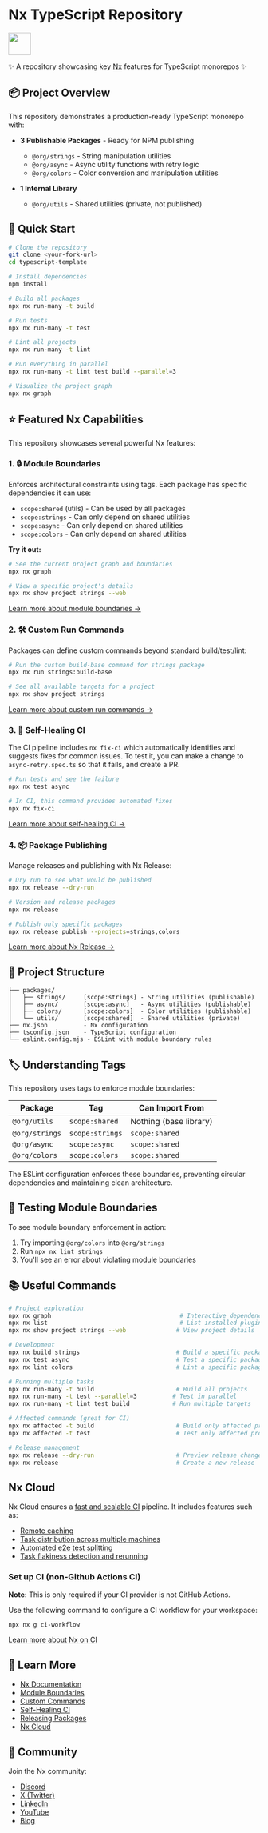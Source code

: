 # Nx TypeScript Repository

<a alt="Nx logo" href="https://nx.dev" target="_blank" rel="noreferrer"><img src="https://raw.githubusercontent.com/nrwl/nx/master/images/nx-logo.png" width="45"></a>

✨ A repository showcasing key [Nx](https://nx.dev) features for TypeScript monorepos ✨

## 📦 Project Overview

This repository demonstrates a production-ready TypeScript monorepo with:

- **3 Publishable Packages** - Ready for NPM publishing

  - `@org/strings` - String manipulation utilities
  - `@org/async` - Async utility functions with retry logic
  - `@org/colors` - Color conversion and manipulation utilities

- **1 Internal Library**
  - `@org/utils` - Shared utilities (private, not published)

## 🚀 Quick Start

```bash
# Clone the repository
git clone <your-fork-url>
cd typescript-template

# Install dependencies
npm install

# Build all packages
npx nx run-many -t build

# Run tests
npx nx run-many -t test

# Lint all projects
npx nx run-many -t lint

# Run everything in parallel
npx nx run-many -t lint test build --parallel=3

# Visualize the project graph
npx nx graph
```

## ⭐ Featured Nx Capabilities

This repository showcases several powerful Nx features:

### 1. 🔒 Module Boundaries

Enforces architectural constraints using tags. Each package has specific dependencies it can use:

- `scope:shared` (utils) - Can be used by all packages
- `scope:strings` - Can only depend on shared utilities
- `scope:async` - Can only depend on shared utilities
- `scope:colors` - Can only depend on shared utilities

**Try it out:**

```bash
# See the current project graph and boundaries
npx nx graph

# View a specific project's details
npx nx show project strings --web
```

[Learn more about module boundaries →](https://nx.dev/features/enforce-module-boundaries)

### 2. 🛠️ Custom Run Commands

Packages can define custom commands beyond standard build/test/lint:

```bash
# Run the custom build-base command for strings package
npx nx run strings:build-base

# See all available targets for a project
npx nx show project strings
```

[Learn more about custom run commands →](https://nx.dev/concepts/executors-and-configurations)

### 3. 🔧 Self-Healing CI

The CI pipeline includes `nx fix-ci` which automatically identifies and suggests fixes for common issues. To test it, you can make a change to `async-retry.spec.ts` so that it fails, and create a PR.

```bash
# Run tests and see the failure
npx nx test async

# In CI, this command provides automated fixes
npx nx fix-ci
```

[Learn more about self-healing CI →](https://nx.dev/ci/features/self-healing-ci)

### 4. 📦 Package Publishing

Manage releases and publishing with Nx Release:

```bash
# Dry run to see what would be published
npx nx release --dry-run

# Version and release packages
npx nx release

# Publish only specific packages
npx nx release publish --projects=strings,colors
```

[Learn more about Nx Release →](https://nx.dev/features/manage-releases)

## 📁 Project Structure

```
├── packages/
│   ├── strings/     [scope:strings] - String utilities (publishable)
│   ├── async/       [scope:async]   - Async utilities (publishable)
│   ├── colors/      [scope:colors]  - Color utilities (publishable)
│   └── utils/       [scope:shared]  - Shared utilities (private)
├── nx.json          - Nx configuration
├── tsconfig.json    - TypeScript configuration
└── eslint.config.mjs - ESLint with module boundary rules
```

## 🏷️ Understanding Tags

This repository uses tags to enforce module boundaries:

| Package        | Tag             | Can Import From        |
| -------------- | --------------- | ---------------------- |
| `@org/utils`   | `scope:shared`  | Nothing (base library) |
| `@org/strings` | `scope:strings` | `scope:shared`         |
| `@org/async`   | `scope:async`   | `scope:shared`         |
| `@org/colors`  | `scope:colors`  | `scope:shared`         |

The ESLint configuration enforces these boundaries, preventing circular dependencies and maintaining clean architecture.

## 🧪 Testing Module Boundaries

To see module boundary enforcement in action:

1. Try importing `@org/colors` into `@org/strings`
2. Run `npx nx lint strings`
3. You'll see an error about violating module boundaries

## 📚 Useful Commands

```bash
# Project exploration
npx nx graph                                    # Interactive dependency graph
npx nx list                                     # List installed plugins
npx nx show project strings --web              # View project details

# Development
npx nx build strings                           # Build a specific package
npx nx test async                              # Test a specific package
npx nx lint colors                             # Lint a specific package

# Running multiple tasks
npx nx run-many -t build                       # Build all projects
npx nx run-many -t test --parallel=3          # Test in parallel
npx nx run-many -t lint test build            # Run multiple targets

# Affected commands (great for CI)
npx nx affected -t build                       # Build only affected projects
npx nx affected -t test                        # Test only affected projects

# Release management
npx nx release --dry-run                       # Preview release changes
npx nx release                                 # Create a new release
```

## Nx Cloud

Nx Cloud ensures a [fast and scalable CI](https://nx.dev/ci/intro/why-nx-cloud?utm_source=nx_project&utm_medium=readme&utm_campaign=nx_projects) pipeline. It includes features such as:

- [Remote caching](https://nx.dev/ci/features/remote-cache?utm_source=nx_project&utm_medium=readme&utm_campaign=nx_projects)
- [Task distribution across multiple machines](https://nx.dev/ci/features/distribute-task-execution?utm_source=nx_project&utm_medium=readme&utm_campaign=nx_projects)
- [Automated e2e test splitting](https://nx.dev/ci/features/split-e2e-tasks?utm_source=nx_project&utm_medium=readme&utm_campaign=nx_projects)
- [Task flakiness detection and rerunning](https://nx.dev/ci/features/flaky-tasks?utm_source=nx_project&utm_medium=readme&utm_campaign=nx_projects)

### Set up CI (non-Github Actions CI)

**Note:** This is only required if your CI provider is not GitHub Actions.

Use the following command to configure a CI workflow for your workspace:

```sh
npx nx g ci-workflow
```

[Learn more about Nx on CI](https://nx.dev/ci/intro/ci-with-nx#ready-get-started-with-your-provider?utm_source=nx_project&utm_medium=readme&utm_campaign=nx_projects)

## 🔗 Learn More

- [Nx Documentation](https://nx.dev)
- [Module Boundaries](https://nx.dev/features/enforce-module-boundaries)
- [Custom Commands](https://nx.dev/concepts/executors-and-configurations)
- [Self-Healing CI](https://nx.dev/ci/features/self-healing-ci)
- [Releasing Packages](https://nx.dev/features/manage-releases)
- [Nx Cloud](https://nx.dev/ci/intro/why-nx-cloud)

## 💬 Community

Join the Nx community:

- [Discord](https://go.nx.dev/community)
- [X (Twitter)](https://twitter.com/nxdevtools)
- [LinkedIn](https://www.linkedin.com/company/nrwl)
- [YouTube](https://www.youtube.com/@nxdevtools)
- [Blog](https://nx.dev/blog)
